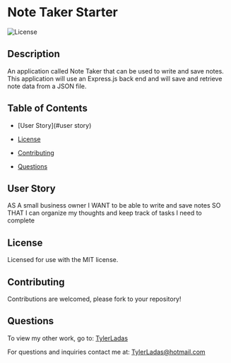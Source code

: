 # Note Taker Starter

![License](https://img.shields.io/badge/License-MIT-<blue>)

## Description

An application called Note Taker that can be used to write and save notes. This application will use an Express.js back end and will save and retrieve note data from a JSON file.

## Table of Contents

* [User Story](#user story)

* [License](#license)

* [Contributing](#contributing)

* [Questions](#questions)

## User Story

AS A small business owner
I WANT to be able to write and save notes
SO THAT I can organize my thoughts and keep track of tasks I need to complete

## License
    
Licensed for use with the MIT license.

## Contributing

Contributions are welcomed, please fork to your repository!

## Questions

To view my other work, go to: 
[TylerLadas](https://github.com/TylerLadas/)

For questions and inquiries contact me at:
TylerLadas@hotmail.com

